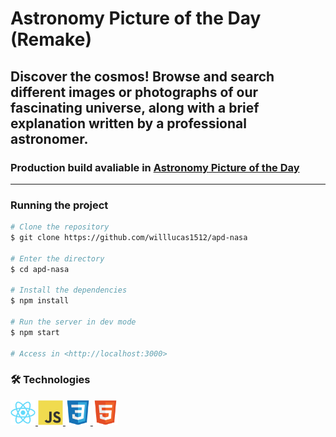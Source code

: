 # Astronomy Picture of the Day (Remake)

## Discover the cosmos! Browse and search different images or photographs of our fascinating universe, along with a brief explanation written by a professional astronomer.

### Production build avaliable in [Astronomy Picture of the Day](https://apd-nasa.vercel.app)

---

### Running the project

```bash
# Clone the repository
$ git clone https://github.com/willlucas1512/apd-nasa

# Enter the directory
$ cd apd-nasa

# Install the dependencies
$ npm install

# Run the server in dev mode
$ npm start

# Access in <http://localhost:3000>
```

### 🛠 Technologies

  <a href="https://reactjs.org/" target="_blank">
    <img src="https://raw.githubusercontent.com/devicons/devicon/master/icons/react/react-original.svg" alt="react" width="40" height="40"/>
  </a>

  <a href="https://developer.mozilla.org/pt-BR/docs/Web/JavaScript" target="_blank">
    <img src="https://raw.githubusercontent.com/devicons/devicon/master/icons/javascript/javascript-original.svg" alt="js" width="40" height="40"/>
  </a>
  <a href="https://developer.mozilla.org/pt-BR/docs/Web/CSS" target="_blank">
    <img src="https://raw.githubusercontent.com/devicons/devicon/master/icons/css3/css3-original.svg" alt="css3" width="40" height="40"/>
  </a>
  <a href="https://developer.mozilla.org/pt-BR/docs/Web/HTML" target="_blank">
    <img src="https://raw.githubusercontent.com/devicons/devicon/master/icons/html5/html5-original.svg" alt="html" width="40" height="40"/>
  </a>
